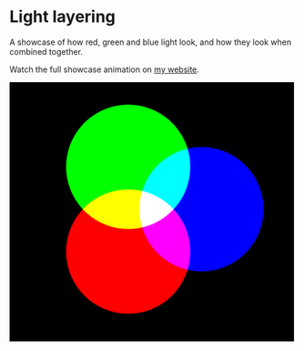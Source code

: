 # Light layering
 A showcase of how red, green and blue light look, and how they look when combined together.

 Watch the full showcase animation on [my website](https://muffoi.github.io/light-layering).

 <img src="./preview-image.png" width="500">
